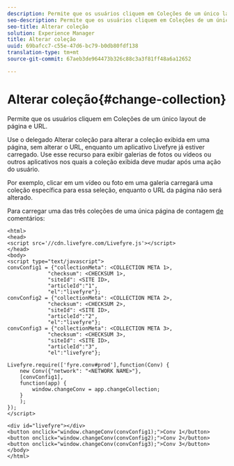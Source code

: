 ```yaml
---
description: Permite que os usuários cliquem em Coleções de um único layout de página e URL.
seo-description: Permite que os usuários cliquem em Coleções de um único layout de página e URL.
seo-title: Alterar coleção
solution: Experience Manager
title: Alterar coleção
uuid: 69bafcc7-c55e-47d6-bc79-b0db80fdf138
translation-type: tm+mt
source-git-commit: 67aeb3de964473b326c88c3a3f81ff48a6a12652

---
```



# Alterar coleção{#change-collection}

Permite que os usuários cliquem em Coleções de um único layout de página e URL.

Use o delegado Alterar coleção para alterar a coleção exibida em uma página, sem alterar o URL, enquanto um aplicativo Livefyre já estiver carregado. Use esse recurso para exibir galerias de fotos ou vídeos ou outros aplicativos nos quais a coleção exibida deve mudar após uma ação do usuário.

Por exemplo, clicar em um vídeo ou foto em uma galeria carregará uma coleção específica para essa seleção, enquanto o URL da página não será alterado.

Para carregar uma das três coleções de uma única página de contagem [de](/help/implementation/c-advanced-topics/t-display-comment-count.md) comentários:

```
<html> 
<head> 
<script src='//cdn.livefyre.com/Livefyre.js'></script> 
</head> 
<body> 
<script type="text/javascript"> 
convConfig1 = {"collectionMeta": <COLLECTION META 1>, 
             "checksum": <CHECKSUM 1>, 
             "siteId": <SITE ID>, 
             "articleId":"1", 
             "el":"livefyre"}; 
convConfig2 = {"collectionMeta": <COLLECTION META 2>, 
             "checksum": <CHECKSUM 2>, 
             "siteId": <SITE ID>, 
             "articleId":"2", 
             "el":"livefyre"}; 
convConfig3 = {"collectionMeta": <COLLECTION META 3>, 
             "checksum": <CHECKSUM 3>, 
             "siteId": <SITE ID>, 
             "articleId":"3", 
             "el":"livefyre"}; 
  
Livefyre.require(['fyre.conv#prod'],function(Conv) { 
    new Conv({"network": "<NETWORK NAME>"}, 
    [convConfig1], 
    function(app) {  
        window.changeConv = app.changeCollection; 
    } 
    ); 
}); 
</script> 
  
<div id="livefyre"></div> 
<button onclick="window.changeConv(convConfig1);">Conv 1</button> 
<button onclick="window.changeConv(convConfig2);">Conv 2</button> 
<button onclick="window.changeConv(convConfig3);">Conv 3</button> 
</body> 
</html>
```

